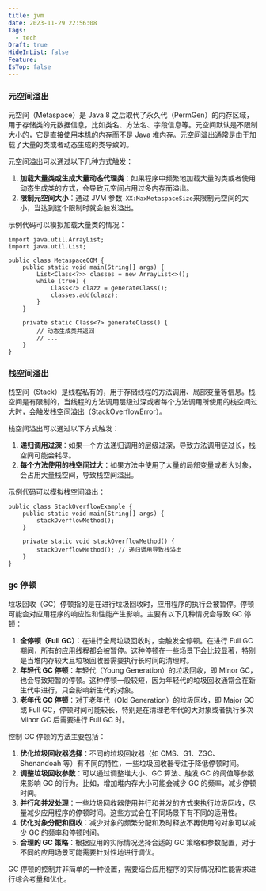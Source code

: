 ```yaml
---
title: jvm
date: 2023-11-29 22:56:08
Tags:
  - tech
Draft: true
HideInList: false
Feature: 
IsTop: false
---
```


### 元空间溢出

元空间（Metaspace）是 Java 8 之后取代了永久代（PermGen）的内存区域，用于存储类的元数据信息，比如类名、方法名、字段信息等。元空间默认是不限制大小的，它是直接使用本机的内存而不是 Java 堆内存。元空间溢出通常是由于加载了大量的类或者动态生成的类导致的。

元空间溢出可以通过以下几种方式触发：

1. **加载大量类或生成大量动态代理类**：如果程序中频繁地加载大量的类或者使用动态生成类的方式，会导致元空间占用过多内存而溢出。
2. **限制元空间大小**：通过 JVM 参数`-XX:MaxMetaspaceSize`来限制元空间的大小，当达到这个限制时就会触发溢出。

示例代码可以模拟加载大量类的情况：

```
import java.util.ArrayList;
import java.util.List;

public class MetaspaceOOM {
    public static void main(String[] args) {
        List<Class<?>> classes = new ArrayList<>();
        while (true) {
            Class<?> clazz = generateClass();
            classes.add(clazz);
        }
    }

    private static Class<?> generateClass() {
        // 动态生成类并返回
        // ...
    }
}

```

### 栈空间溢出

栈空间（Stack）是线程私有的，用于存储线程的方法调用、局部变量等信息。栈空间是有限制的，当线程的方法调用层级过深或者每个方法调用所使用的栈空间过大时，会触发栈空间溢出（StackOverflowError）。

栈空间溢出可以通过以下方式触发：

1. **递归调用过深**：如果一个方法递归调用的层级过深，导致方法调用链过长，栈空间可能会耗尽。
2. **每个方法使用的栈空间过大**：如果方法中使用了大量的局部变量或者大对象，会占用大量栈空间，导致栈空间溢出。

示例代码可以模拟栈空间溢出：

```
public class StackOverflowExample {
    public static void main(String[] args) {
        stackOverflowMethod();
    }

    private static void stackOverflowMethod() {
        stackOverflowMethod(); // 递归调用导致栈溢出
    }
}

```

### gc 停顿

垃圾回收（GC）停顿指的是在进行垃圾回收时，应用程序的执行会被暂停。停顿可能会对应用程序的响应性和性能产生影响。主要有以下几种情况会导致 GC 停顿：

1. **全停顿（Full GC）**：在进行全局垃圾回收时，会触发全停顿。在进行 Full GC 期间，所有的应用线程都会被暂停。这种停顿在一些场景下会比较显著，特别是当堆内存较大且垃圾回收器需要执行长时间的清理时。
2. **年轻代 GC 停顿**：年轻代（Young Generation）的垃圾回收，即 Minor GC，也会导致短暂的停顿。这种停顿一般较短，因为年轻代的垃圾回收通常会在新生代中进行，只会影响新生代的对象。
3. **老年代 GC 停顿**：对于老年代（Old Generation）的垃圾回收，即 Major GC 或 Full GC，停顿时间可能较长，特别是在清理老年代的大对象或者执行多次 Minor GC 后需要进行 Full GC 时。

控制 GC 停顿的方法主要包括：

1. **优化垃圾回收器选择**：不同的垃圾回收器（如 CMS、G1、ZGC、Shenandoah 等）有不同的特性，一些垃圾回收器专注于降低停顿时间。
2. **调整垃圾回收参数**：可以通过调整堆大小、GC 算法、触发 GC 的阈值等参数来影响 GC 的行为。比如，增加堆内存大小可能会减少 GC 的频率，减少停顿时间。
3. **并行和并发处理**：一些垃圾回收器使用并行和并发的方式来执行垃圾回收，尽量减少应用程序的停顿时间。这些方式会在不同场景下有不同的适用性。
4. **优化对象分配和回收**：减少对象的频繁分配和及时释放不再使用的对象可以减少 GC 的频率和停顿时间。
5. **合理的 GC 策略**：根据应用的实际情况选择合适的 GC 策略和参数配置，对于不同的应用场景可能需要针对性地进行调优。

GC 停顿的控制并非简单的一种设置，需要结合应用程序的实际情况和性能需求进行综合考量和优化。

<!--more-->

